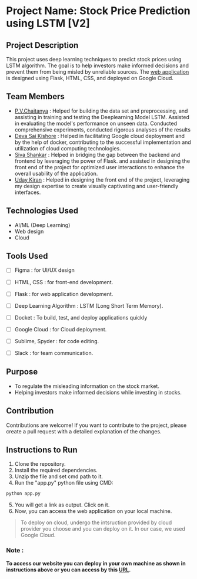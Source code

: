 # Project Name: Stock Price Prediction using LSTM [V2]

## Project Description
This project uses deep learning techniques to predict stock prices using LSTM algorithm. The goal is to help investors make informed decisions and prevent them from being misled by unreliable sources. The [web application](http://34.16.129.157:5000/) is designed using Flask, HTML, CSS, and deployed on Google Cloud.


## Team Members
- [P.V.Chaitanya](https://github.com/pvchaitanya8/) : Helped for building the data set and preprocessing, and assisting in training and testing the Deeplearning Model LSTM. Assisted in evaluating the model's performance on unseen data. Conducted comprehensive experiments, conducted rigorous analyses of the results
- [Deva Sai Kishore](https://github.com/devasaikishore43) : Helped in facilitating Google cloud deployment and by the help of docker, contributing to the successful implementation and utilization of cloud computing technologies.
- [Siva Shankar](https://github.com/SivaShankar-Juthuka) : Helped in bridging the gap between the backend and frontend by leveraging the power of Flask. and assisted in designing the front end of the project for optimized user interactions to enhance the overall usability of the application.
- [Uday Kiran](https://github.com/UdayKiranVEGI) : Helped in designing the front end of the project, leveraging my design expertise to create visually captivating and user-friendly interfaces.



## Technologies Used
- AI/ML (Deep Learning)
- Web design
- Cloud

## Tools Used
- [ ] Figma : for UI/UX design
- [ ] HTML, CSS : for front-end development.
- [ ] Flask : for web application development. 
- [ ] Deep Learning Algorithm : LSTM (Long Short Term Memory).
- [ ] Docket : To build, test, and deploy applications quickly
- [ ] Google Cloud : for Cloud deployment.
- [ ] Sublime, Spyder : for code editing.
- [ ] Slack : for team communication.


## Purpose    
- To regulate the misleading information on the stock market.
- Helping investors make informed decisions while investing in stocks.


## Contribution
Contributions are welcome! If you want to contribute to the project, please create a pull request with a detailed explanation of the changes.


## Instructions to Run
1. Clone the repository.
2. Install the required dependencies.
3. Unzip the file and set cmd path to it. 
4. Run the "app.py" python file using CMD:
```bash
python app.py
```
5. You will get a link as output. Click on it. 
6. Now, you can access the web application on your local machine.


> To deploy on cloud, undergo the intsruction provided by cloud provider you choose and you can deploy on it. In our case, we used Google Cloud. 


### Note :
**To access our website you can deploy in your own machine as shown in instructions above or you can access by this [URL](http://34.125.177.88:5000/).**
